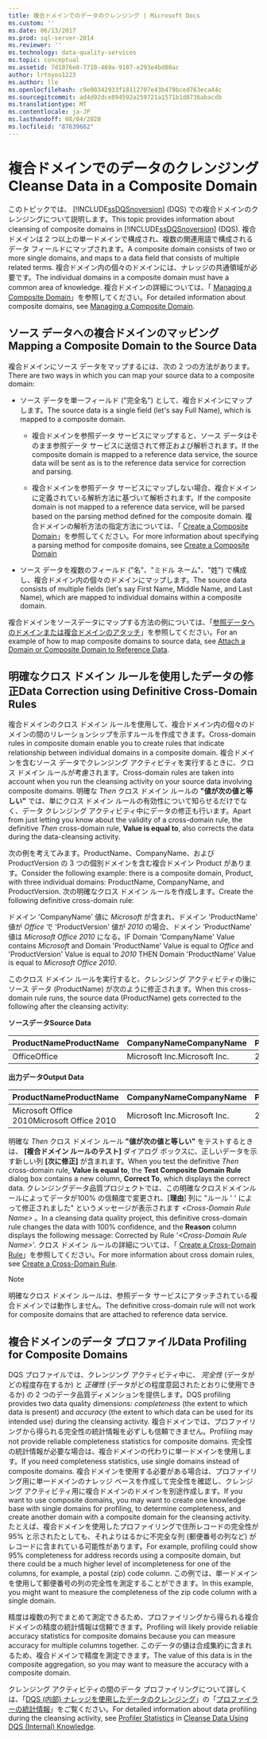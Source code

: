 ```yaml
---
title: 複合ドメインでのデータのクレンジング | Microsoft Docs
ms.custom: ''
ms.date: 06/13/2017
ms.prod: sql-server-2014
ms.reviewer: ''
ms.technology: data-quality-services
ms.topic: conceptual
ms.assetid: 7d1076e0-7710-469a-9107-e293e4bd80ac
author: lrtoyou1223
ms.author: lle
ms.openlocfilehash: c9e00342933f18112707e43b479bced763eca44c
ms.sourcegitcommit: ad4d92dce894592a259721a1571b1d8736abacdb
ms.translationtype: MT
ms.contentlocale: ja-JP
ms.lasthandoff: 08/04/2020
ms.locfileid: "87639662"
---
```

# <a name="cleanse-data-in-a-composite-domain"></a><span data-ttu-id="e97fd-102">複合ドメインでのデータのクレンジング</span><span class="sxs-lookup"><span data-stu-id="e97fd-102">Cleanse Data in a Composite Domain</span></span>
  <span data-ttu-id="e97fd-103">このトピックでは、 [!INCLUDE[ssDQSnoversion](../includes/ssdqsnoversion-md.md)] (DQS) での複合ドメインのクレンジングについて説明します。</span><span class="sxs-lookup"><span data-stu-id="e97fd-103">This topic provides information about cleansing of composite domains in [!INCLUDE[ssDQSnoversion](../includes/ssdqsnoversion-md.md)] (DQS).</span></span> <span data-ttu-id="e97fd-104">複合ドメインは 2 つ以上の単一ドメインで構成され、複数の関連用語で構成されるデータ フィールドにマップされます。</span><span class="sxs-lookup"><span data-stu-id="e97fd-104">A composite domain consists of two or more single domains, and maps to a data field that consists of multiple related terms.</span></span> <span data-ttu-id="e97fd-105">複合ドメイン内の個々のドメインには、ナレッジの共通領域が必要です。</span><span class="sxs-lookup"><span data-stu-id="e97fd-105">The individual domains in a composite domain must have a common area of knowledge.</span></span> <span data-ttu-id="e97fd-106">複合ドメインの詳細については、「 [Managing a Composite Domain](../../2014/data-quality-services/managing-a-composite-domain.md)」を参照してください。</span><span class="sxs-lookup"><span data-stu-id="e97fd-106">For detailed information about composite domains, see [Managing a Composite Domain](../../2014/data-quality-services/managing-a-composite-domain.md).</span></span>  
  
##  <a name="mapping-a-composite-domain-to-the-source-data"></a><a name="Mapping"></a> <span data-ttu-id="e97fd-107">ソース データへの複合ドメインのマッピング</span><span class="sxs-lookup"><span data-stu-id="e97fd-107">Mapping a Composite Domain to the Source Data</span></span>  
 <span data-ttu-id="e97fd-108">複合ドメインにソース データをマップするには、次の 2 つの方法があります。</span><span class="sxs-lookup"><span data-stu-id="e97fd-108">There are two ways in which you can map your source data to a composite domain:</span></span>  
  
-   <span data-ttu-id="e97fd-109">ソース データを単一フィールド ("完全名") として、複合ドメインにマップします。</span><span class="sxs-lookup"><span data-stu-id="e97fd-109">The source data is a single field (let's say Full Name), which is mapped to a composite domain.</span></span>  
  
    -   <span data-ttu-id="e97fd-110">複合ドメインを参照データ サービスにマップすると、ソース データはそのまま参照データ サービスに送信されて修正および解析されます。</span><span class="sxs-lookup"><span data-stu-id="e97fd-110">If the composite domain is mapped to a reference data service, the source data will be sent as is to the reference data service for correction and parsing.</span></span>  
  
    -   <span data-ttu-id="e97fd-111">複合ドメインを参照データ サービスにマップしない場合、複合ドメインに定義されている解析方法に基づいて解析されます。</span><span class="sxs-lookup"><span data-stu-id="e97fd-111">If the composite domain is not mapped to a reference data service, will be parsed based on the parsing method defined for the composite domain.</span></span> <span data-ttu-id="e97fd-112">複合ドメインの解析方法の指定方法については、「 [Create a Composite Domain](../../2014/data-quality-services/create-a-composite-domain.md)」を参照してください。</span><span class="sxs-lookup"><span data-stu-id="e97fd-112">For more information about specifying a parsing method for composite domains, see [Create a Composite Domain](../../2014/data-quality-services/create-a-composite-domain.md)</span></span>  
  
-   <span data-ttu-id="e97fd-113">ソース データを複数のフィールド ("名"、"ミドル ネーム"、"姓") で構成し、複合ドメイン内の個々のドメインにマップします。</span><span class="sxs-lookup"><span data-stu-id="e97fd-113">The source data consists of multiple fields (let's say First Name, Middle Name, and Last Name), which are mapped to individual domains within a composite domain.</span></span>  
  
 <span data-ttu-id="e97fd-114">複合ドメインをソースデータにマップする方法の例については、「[参照データへのドメインまたは複合ドメインのアタッチ](../../2014/data-quality-services/attach-a-domain-or-composite-domain-to-reference-data.md)」を参照してください。</span><span class="sxs-lookup"><span data-stu-id="e97fd-114">For an example of how to map composite domains to source data, see [Attach a Domain or Composite Domain to Reference Data](../../2014/data-quality-services/attach-a-domain-or-composite-domain-to-reference-data.md).</span></span>  
  
##  <a name="data-correction-using-definitive-cross-domain-rules"></a><a name="CDCorrection"></a> <span data-ttu-id="e97fd-115">明確なクロス ドメイン ルールを使用したデータの修正</span><span class="sxs-lookup"><span data-stu-id="e97fd-115">Data Correction using Definitive Cross-Domain Rules</span></span>  
 <span data-ttu-id="e97fd-116">複合ドメインのクロス ドメイン ルールを使用して、複合ドメイン内の個々のドメインの間のリレーションシップを示すルールを作成できます。</span><span class="sxs-lookup"><span data-stu-id="e97fd-116">Cross-domain rules in composite domain enable you to create rules that indicate relationship between individual domains in a composite domain.</span></span> <span data-ttu-id="e97fd-117">複合ドメインを含むソース データでクレンジング アクティビティを実行するときに、クロス ドメイン ルールが考慮されます。</span><span class="sxs-lookup"><span data-stu-id="e97fd-117">Cross-domain rules are taken into account when you run the cleansing activity on your source data involving composite domains.</span></span> <span data-ttu-id="e97fd-118">明確な *Then* クロス ドメイン ルールの **"値が次の値と等しい"** では、単にクロス ドメイン ルールの有効性について知らせるだけでなく、データ クレンジング アクティビティ中にデータの修正も行います。</span><span class="sxs-lookup"><span data-stu-id="e97fd-118">Apart from just letting you know about the validity of a cross-domain rule, the definitive *Then* cross-domain rule, **Value is equal to**, also corrects the data during the data-cleansing activity.</span></span>  
  
 <span data-ttu-id="e97fd-119">次の例を考えてみます。ProductName、CompanyName、および ProductVersion の 3 つの個別ドメインを含む複合ドメイン Product があります。</span><span class="sxs-lookup"><span data-stu-id="e97fd-119">Consider the following example: there is a composite domain, Product, with three individual domains: ProductName, CompanyName, and ProductVersion.</span></span> <span data-ttu-id="e97fd-120">次の明確なクロス ドメイン ルールを作成します。</span><span class="sxs-lookup"><span data-stu-id="e97fd-120">Create the following definitive cross-domain rule:</span></span>  
  
 <span data-ttu-id="e97fd-121">ドメイン 'CompanyName' 値に *Microsoft* が含まれ、ドメイン 'ProductName' 値が *Office* で 'ProductVersion' 値が *2010* の場合、ドメイン 'ProductName' 値は *Microsoft Office 2010* になる。</span><span class="sxs-lookup"><span data-stu-id="e97fd-121">IF Domain 'CompanyName' Value contains *Microsoft* and Domain 'ProductName' Value is equal to *Office* and 'ProductVersion' Value is equal to *2010* THEN Domain 'ProductName' Value is equal to *Microsoft Office 2010*.</span></span>  
  
 <span data-ttu-id="e97fd-122">このクロス ドメイン ルールを実行すると、クレンジング アクティビティの後にソース データ (ProductName) が次のように修正されます。</span><span class="sxs-lookup"><span data-stu-id="e97fd-122">When this cross-domain rule runs, the source data (ProductName) gets corrected to the following after the cleansing activity:</span></span>  
  
 <span data-ttu-id="e97fd-123">**ソースデータ**</span><span class="sxs-lookup"><span data-stu-id="e97fd-123">**Source Data**</span></span>  
  
|<span data-ttu-id="e97fd-124">ProductName</span><span class="sxs-lookup"><span data-stu-id="e97fd-124">ProductName</span></span>|<span data-ttu-id="e97fd-125">CompanyName</span><span class="sxs-lookup"><span data-stu-id="e97fd-125">CompanyName</span></span>|<span data-ttu-id="e97fd-126">ProductVersion</span><span class="sxs-lookup"><span data-stu-id="e97fd-126">ProductVersion</span></span>|  
|-----------------|-----------------|--------------------|  
|<span data-ttu-id="e97fd-127">Office</span><span class="sxs-lookup"><span data-stu-id="e97fd-127">Office</span></span>|<span data-ttu-id="e97fd-128">Microsoft Inc.</span><span class="sxs-lookup"><span data-stu-id="e97fd-128">Microsoft Inc.</span></span>|<span data-ttu-id="e97fd-129">2010</span><span class="sxs-lookup"><span data-stu-id="e97fd-129">2010</span></span>|  
  
 <span data-ttu-id="e97fd-130">**出力データ**</span><span class="sxs-lookup"><span data-stu-id="e97fd-130">**Output Data**</span></span>  
  
|<span data-ttu-id="e97fd-131">ProductName</span><span class="sxs-lookup"><span data-stu-id="e97fd-131">ProductName</span></span>|<span data-ttu-id="e97fd-132">CompanyName</span><span class="sxs-lookup"><span data-stu-id="e97fd-132">CompanyName</span></span>|<span data-ttu-id="e97fd-133">ProductVersion</span><span class="sxs-lookup"><span data-stu-id="e97fd-133">ProductVersion</span></span>|  
|-----------------|-----------------|--------------------|  
|<span data-ttu-id="e97fd-134">Microsoft Office 2010</span><span class="sxs-lookup"><span data-stu-id="e97fd-134">Microsoft Office 2010</span></span>|<span data-ttu-id="e97fd-135">Microsoft Inc.</span><span class="sxs-lookup"><span data-stu-id="e97fd-135">Microsoft Inc.</span></span>|<span data-ttu-id="e97fd-136">2010</span><span class="sxs-lookup"><span data-stu-id="e97fd-136">2010</span></span>|  
  
 <span data-ttu-id="e97fd-137">明確な *Then* クロス ドメイン ルール **"値が次の値と等しい"** をテストするときは、 **[複合ドメイン ルールのテスト]** ダイアログ ボックスに、正しいデータを示す新しい列 **[次に修正]** が含まれます。</span><span class="sxs-lookup"><span data-stu-id="e97fd-137">When you test the definitive *Then* cross-domain rule, **Value is equal to**, the **Test Composite Domain Rule** dialog box contains a new column, **Correct To**, which displays the correct data.</span></span> <span data-ttu-id="e97fd-138">クレンジングデータ品質プロジェクトでは、この明確なクロスドメインルールによってデータが100% の信頼度で変更され、[**理由**] 列に "ルール ' ' によって修正されました" というメッセージが表示されます *\<Cross-Domain Rule Name>* 。</span><span class="sxs-lookup"><span data-stu-id="e97fd-138">In a cleansing data quality project, this definitive cross-domain rule changes the data with 100% confidence, and the **Reason** column displays the following message: Corrected by Rule '*\<Cross-Domain Rule Name>*'.</span></span> <span data-ttu-id="e97fd-139">クロス ドメイン ルールの詳細については、「 [Create a Cross-Domain Rule](../../2014/data-quality-services/create-a-cross-domain-rule.md)」を参照してください。</span><span class="sxs-lookup"><span data-stu-id="e97fd-139">For more information about cross domain rules, see [Create a Cross-Domain Rule](../../2014/data-quality-services/create-a-cross-domain-rule.md).</span></span>  
  
> [!NOTE]  
>  <span data-ttu-id="e97fd-140">明確なクロス ドメイン ルールは、参照データ サービスにアタッチされている複合ドメインでは動作しません。</span><span class="sxs-lookup"><span data-stu-id="e97fd-140">The definitive cross-domain rule will not work for composite domains that are attached to reference data service.</span></span>  
  
##  <a name="data-profiling-for-composite-domains"></a><a name="DataProfiling"></a> <span data-ttu-id="e97fd-141">複合ドメインのデータ プロファイル</span><span class="sxs-lookup"><span data-stu-id="e97fd-141">Data Profiling for Composite Domains</span></span>  
 <span data-ttu-id="e97fd-142">DQS プロファイルでは、クレンジング アクティビティ中に、 *完全性* (データがどの程度存在するか) と *正確性* (データがどの程度意図されたとおりに使用できるか) の 2 つのデータ品質ディメンションを提供します。</span><span class="sxs-lookup"><span data-stu-id="e97fd-142">DQS profiling provides two data quality dimensions: *completeness* (the extent to which data is present) and *accuracy* (the extent to which data can be used for its intended use) during the cleansing activity.</span></span> <span data-ttu-id="e97fd-143">複合ドメインでは、プロファイリングから得られる完全性の統計情報を必ずしも信頼できません。</span><span class="sxs-lookup"><span data-stu-id="e97fd-143">Profiling may not provide reliable completeness statistics for composite domains.</span></span> <span data-ttu-id="e97fd-144">完全性の統計情報が必要な場合は、複合ドメインの代わりに単一ドメインを使用します。</span><span class="sxs-lookup"><span data-stu-id="e97fd-144">If you need completeness statistics, use single domains instead of composite domains.</span></span> <span data-ttu-id="e97fd-145">複合ドメインを使用する必要がある場合は、プロファイリング用に単一ドメインのナレッジ ベースを作成して完全性を確認し、クレンジング アクティビティ用に複合ドメインのドメインを別途作成します。</span><span class="sxs-lookup"><span data-stu-id="e97fd-145">If you want to use composite domains, you may want to create one knowledge base with single domains for profiling, to determine completeness, and create another domain with a composite domain for the cleansing activity.</span></span> <span data-ttu-id="e97fd-146">たとえば、複合ドメインを使用したプロファイリングで住所レコードの完全性が 95% と示されたとしても、それよりはるかに不完全な列 (郵便番号の列など) がレコードに含まれている可能性があります。</span><span class="sxs-lookup"><span data-stu-id="e97fd-146">For example, profiling could show 95% completeness for address records using a composite domain, but there could be a much higher level of incompleteness for one of the columns, for example, a postal (zip) code column.</span></span> <span data-ttu-id="e97fd-147">この例では、単一ドメインを使用して郵便番号の列の完全性を測定することができます。</span><span class="sxs-lookup"><span data-stu-id="e97fd-147">In this example, you might want to measure the completeness of the zip code column with a single domain.</span></span>  
  
 <span data-ttu-id="e97fd-148">精度は複数の列でまとめて測定できるため、プロファイリングから得られる複合ドメインの精度の統計情報は信頼できます。</span><span class="sxs-lookup"><span data-stu-id="e97fd-148">Profiling will likely provide reliable accuracy statistics for composite domains because you can measure accuracy for multiple columns together.</span></span> <span data-ttu-id="e97fd-149">このデータの値は合成集約に含まれるため、複合ドメインで精度を測定できます。</span><span class="sxs-lookup"><span data-stu-id="e97fd-149">The value of this data is in the composite aggregation, so you may want to measure the accuracy with a composite domain.</span></span>  
  
 <span data-ttu-id="e97fd-150">クレンジング アクティビティの間のデータ プロファイリングについて詳しくは、「[DQS &#40;内部&#41; ナレッジを使用したデータのクレンジング](../../2014/data-quality-services/cleanse-data-using-dqs-internal-knowledge.md)」の「[プロファイラーの統計情報](../../2014/data-quality-services/cleanse-data-using-dqs-internal-knowledge.md#Profiler)」をご覧ください。</span><span class="sxs-lookup"><span data-stu-id="e97fd-150">For detailed information about data profiling during the cleansing activity, see [Profiler Statistics](../../2014/data-quality-services/cleanse-data-using-dqs-internal-knowledge.md#Profiler) in [Cleanse Data Using DQS &#40;Internal&#41; Knowledge](../../2014/data-quality-services/cleanse-data-using-dqs-internal-knowledge.md).</span></span>  
  
  
